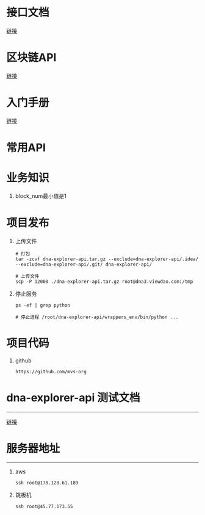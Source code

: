 # 接口文档

[链接](https://www.showdoc.cc/baidang201?page_id=4165938892306231)





# 区块链API

[链接](https://dev.bitshares.works/en/master/api/blockchain_api.html)





# 入门手册

[链接](https://dev.bitshares.works/en/master/bts_guide/index_faq.html)





# 常用API





# 业务知识

1. block_num最小值是1







# 项目发布

1. 上传文件

   ```shell
   # 打包
   tar -zcvf dna-explorer-api.tar.gz --exclude=dna-explorer-api/.idea/ --exclude=dna-explorer-api/.git/ dna-explorer-api/
   
   # 上传文件
   scp -P 12008 ./dna-explorer-api.tar.gz root@dna3.viewdao.com:/tmp
   ```

2. 停止服务

   ```shell
   ps -ef | grep python
   
   # 停止进程 /root/dna-explorer-api/wrappers_env/bin/python ...
   ```



# 项目代码

1. github

   ```shell
   https://github.com/mvs-org
   ```

   



# dna-explorer-api 测试文档

***

[链接](https://shimo.im/folder/6QwKYVDhRyvqkGtX)





# 服务器地址

***

1. aws

   ```shell
   ssh root@178.128.61.189
   ```

2. 跳板机

   ```shell
   ssh root@45.77.173.55
   ```

   